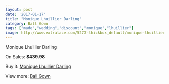 ```yaml
---
layout: post
date: '2017-01-17'
title: "Monique Lhuillier Darling"
category: Ball Gown
tags: ["made","wedding","discount","monique","lhuillier"]
image: http://www.extralace.com/5277-thickbox_default/monique-lhuillier-darling.jpg
---
```

Monique Lhuillier Darling

On Sales: **$439.98**
<a href="https://www.extralace.com/ball-gown/2497-monique-lhuillier-darling.html"><amp-img layout="responsive" width="600" height="600" src="//www.extralace.com/5277-thickbox_default/monique-lhuillier-darling.jpg" alt="Monique Lhuillier Darling 0" /></a>

Buy it: [Monique Lhuillier Darling](https://www.extralace.com/ball-gown/2497-monique-lhuillier-darling.html "Monique Lhuillier Darling")

View more: [Ball Gown](https://www.extralace.com/3-ball-gown "Ball Gown")